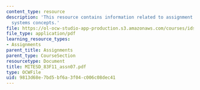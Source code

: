 ```yaml
---
content_type: resource
description: 'This resource contains information related to assignment 7: practicing
  systems concepts.'
file: https://ol-ocw-studio-app-production.s3.amazonaws.com/courses/ids-900-doctoral-seminar-in-engineering-systems-fall-2011/9813d68e7bd5bf6a3f04c006c08dec41_MITESD_83F11_assn07.pdf
file_type: application/pdf
learning_resource_types:
- Assignments
parent_title: Assignments
parent_type: CourseSection
resourcetype: Document
title: MITESD_83F11_assn07.pdf
type: OCWFile
uid: 9813d68e-7bd5-bf6a-3f04-c006c08dec41
---
```

